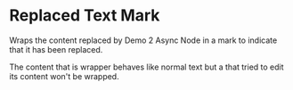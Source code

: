# Replaced Text Mark

Wraps the content replaced by Demo 2 Async Node in a mark to indicate that it has been replaced.

The content that is wrapper behaves like normal text but a that tried to edit its content won't be wrapped.
